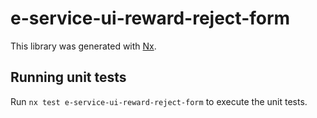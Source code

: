 # e-service-ui-reward-reject-form

This library was generated with [Nx](https://nx.dev).

## Running unit tests

Run `nx test e-service-ui-reward-reject-form` to execute the unit tests.
